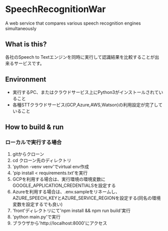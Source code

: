 # SpeechRecognitionWar
A web service that compares various speech recognition engines simultaneously

## What is this?

各社のSpeech to Textエンジンを同時に実行して認識結果を比較することが出来るサービスです。

## Environment
* 実行するPC、またはクラウドサービス上にPython3がインストールされていること
* 各種STTクラウドサービス(GCP,Azure,AWS,Watson)の利用設定が完了していること

## How to build & run

### ローカルで実行する場合

1. gitからクローン
1. cd クローン先のディレクトリ
1. 'python -venv venv'でvirtual env作成
1. 'pip install < requirements.txt'を実行
1. GCPを利用する場合は、実行環境の環境変数にGOOGLE_APPLICATION_CREDENTIALSを設定する
1. Azureを利用する場合は、.env.sampleをリネームし、AZURE_SPEECH_KEYとAZURE_SERVICE_REGIONを設定する(同名の環境変数を設定するでも良い)
1. 'front'ディレクトリにて'npm install && npm run build'実行
1. 'python main.py'で実行
1. ブラウザから'http://localhost:8000'にアクセス
